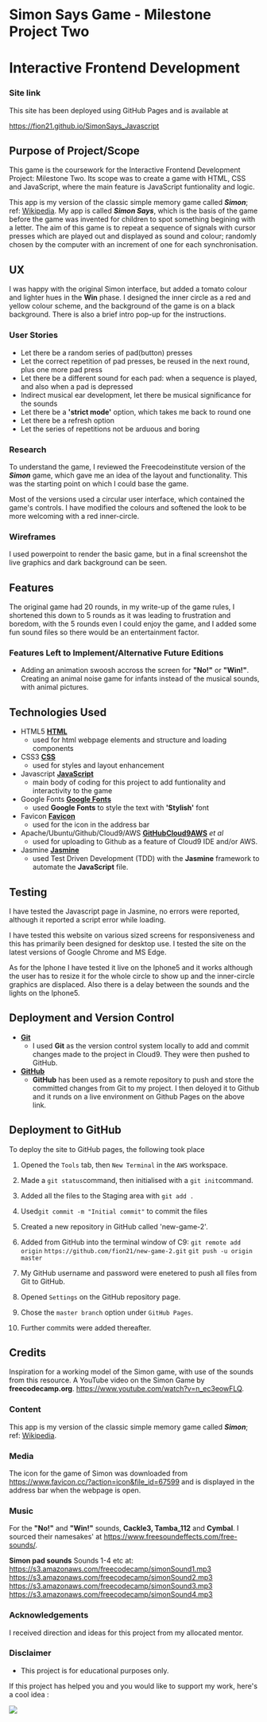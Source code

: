 # Simon Says Game - Milestone Project Two
# Interactive Frontend Development

### Site link
This site has been deployed using GitHub Pages and is available at

https://fion21.github.io/SimonSays_Javascript

## Purpose of Project/Scope

This game is the coursework for the Interactive Frontend Development Project: Milestone Two. Its scope was to create a game with HTML, CSS and JavaScript, where the main feature is JavaScript funtionality and logic. 

This app is my version of the classic simple memory game called **_Simon_**; ref: [Wikipedia](https://en.wikipedia.org/wiki/Simon_(game)). My app is called **_Simon Says_**, which is the basis of the game before the game was invented for children to spot something begining with a letter. The aim of this game is to repeat a sequence of signals with cursor presses which are played out and displayed as sound and colour; randomly chosen by the computer with an increment of one for each synchronisation.

## UX
I was happy with the original Simon interface, but added a tomato colour and lighter hues in the **Win** phase. I designed the inner circle as a red and yellow colour scheme, and the background of the game is on a black background. There is also a brief intro pop-up for the instructions.

### User Stories

- Let there be a random series of pad(button) presses
- Let the correct repetition of pad presses, 
  be reused in the next round, plus one more pad press
- Let there be a different sound for each pad:  when a sequence is played, 
  and also when a pad is depressed
- Indirect musical ear development, let there be musical significance for the       sounds
- Let there be a **'strict mode'** option, which takes me back to round one
- Let there be a refresh option
- Let the series of repetitions not be arduous and boring


### Research

To understand the game, I reviewed the Freecodeinstitute version of the **_Simon_** game, which gave me an idea of the layout and functionality. This was the starting point on which I could base the game.

Most of the versions used a circular user interface, which contained the game's controls. I have modified the colours and softened the look to be more welcoming with a red inner-circle.

### Wireframes

I used powerpoint to render the basic game, but in a final screenshot the live graphics and dark background can be seen.

## Features

The original game had 20 rounds, in my write-up of the game rules, I shortened this down to 5 rounds as it was leading to frustration and boredom, with the 5 rounds even I could enjoy the game, and I added some fun sound files so there would be an entertainment factor.
 
### Features Left to Implement/Alternative Future Editions

- Adding an animation swoosh accross the screen for **"No!"** or **"Win!"**.        Creating an animal noise game for infants instead of the musical sounds, with     animal pictures.

## Technologies Used

+ HTML5
  [**HTML**](https://developer.mozilla.org/en-US/docs/Web/Guide/HTML/HTML5)
    - used for html webpage elements and structure and loading components
+ CSS3
  [**CSS**](https://developer.mozilla.org/en-US/docs/Web/CSS/CSS3)
    - used for styles and layout enhancement
+ Javascript
 [**JavaScript**](https://www.javascript.com/)
    - main body of coding for this project to add funtionality and interactivity to the      game
+ Google Fonts
  [**Google Fonts**](https://fonts.google.com/)
    - used **Google Fonts** to style the text with **'Stylish'** font
+ Favicon
  [**Favicon**](https://www.favicon.cc)
    - used for the icon in the address bar
+ Apache/Ubuntu/Github/Cloud9/AWS
  [**GitHub**](https://github.com)[**Cloud9**](https://c9.io/login)[**AWS**](https://eu-west-1.console.aws.amazon.com) *et al*
    - used for uploading to Github as a feature of Cloud9 IDE and/or AWS.
+ Jasmine
  [**Jasmine**](https://jasmine.github.io/)
  - used Test Driven Development (TDD) with the **Jasmine** framework to automate the **JavaScript** file.


## Testing

I have tested the Javascript page in Jasmine, no errors were reported, although it reported a script error while loading.

I have tested this website on various sized screens for responsiveness and this has primarily been designed for desktop use. I tested the site on the latest versions of Google Chrome and MS Edge. 

As for the Iphone I have tested it live on the Iphone5 and it works although the user has to resize it for the whole circle to show up and the inner-circle graphics are displaced. Also there is a delay between the sounds and the lights on the Iphone5.


## Deployment and Version Control

- [**Git**](https://git-scm.com/)
    - I used **Git** as the version control system locally to add and commit changes made to the project in Cloud9. They were then pushed to GitHub.
- [**GitHub**](https://github.com/)
    - **GitHub** has been used as a remote repository to push and store the committed changes from Git to my project. I then deloyed it to Github and it runds on a live environment on Github Pages on the above link.

##  Deployment to GitHub

To deploy the site to GitHub pages, the following took place

1. Opened the `Tools` tab, then `New Terminal` in the `AWS` workspace.
2. Made a `git status`command, then initialised with a `git init`command.
3. Added all the files to the Staging area with `git add .`
4. Used`git commit -m "Initial commit"` to commit the files
5. Created a new repository in GitHub called 'new-game-2'.
6. Added from GitHub into the terminal window of C9:
    `git remote add origin`
    `https://github.com/fion21/new-game-2.git`
    `git push -u origin master`

7. My GitHub username and password were enetered to push all files from Git to GitHub.
8. Opened `Settings` on the GitHub repository page.
9. Chose the `master branch` option under `GitHub Pages`.

10. Further commits were added thereafter.


## Credits
Inspiration for a working model of the Simon game, with use of the sounds from this resource. A YouTube video on the Simon Game by **freecodecamp.org**. https://www.youtube.com/watch?v=n_ec3eowFLQ.

### Content
This app is my version of the classic simple memory game called **_Simon_**; ref: [Wikipedia](https://en.wikipedia.org/wiki/Simon_(game)).

### Media
The icon for the game of Simon was downloaded from https://www.favicon.cc/?action=icon&file_id=67599 and is displayed in the address bar when the webpage is open.

### Music
For the **"No!"** and **"Win!"** sounds, **Cackle3, Tamba_112** and **Cymbal**. I sourced their namesakes' at https://www.freesoundeffects.com/free-sounds/.

**Simon pad sounds**
Sounds 1-4 etc at:
https://s3.amazonaws.com/freecodecamp/simonSound1.mp3
https://s3.amazonaws.com/freecodecamp/simonSound2.mp3
https://s3.amazonaws.com/freecodecamp/simonSound3.mp3
https://s3.amazonaws.com/freecodecamp/simonSound4.mp3

### Acknowledgements
I received direction and ideas for this project from my allocated mentor.

### Disclaimer

- This project is for educational purposes only.

If this project has helped you and you would like to support my work, here's a cool idea :

<a href="https://www.buymeacoffee.com/fion34"><img src="https://img.buymeacoffee.com/button-api/?text=Buy me a coffee&emoji=&slug=fion34&button_colour=FFDD00&font_colour=000000&font_family=Cookie&outline_colour=000000&coffee_colour=ffffff"></a>
